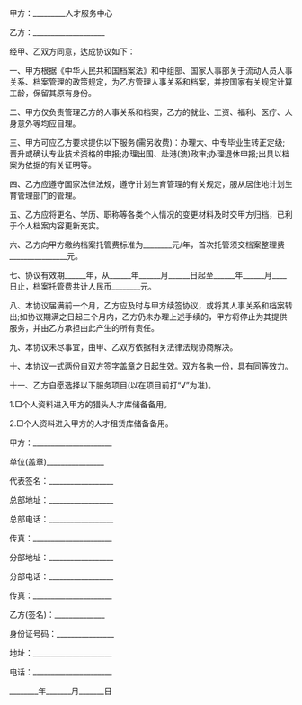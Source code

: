 
 


甲方：_________人才服务中心


乙方：____________________


经甲、乙双方同意，达成协议如下：


一、甲方根据《中华人民共和国档案法》和中组部、国家人事部关于流动人员人事关系、档案管理的政策规定，为乙方管理人事关系和档案，并按国家有关规定计算工龄，保留其原有身份。


二、甲方仅负责管理乙方的人事关系和档案，乙方的就业、工资、福利、医疗、人身意外等均应自理。


三、甲方可应乙方要求提供以下服务(需另收费)：办理大、中专毕业生转正定级;晋升或确认专业技术资格的申报;办理出国、赴港(澳)政审;办理退休申报;出具以档案为依据的有关证明等。


四、乙方应遵守国家法律法规，遵守计划生育管理的有关规定，服从居住地计划生育管理部门的管理。


五、乙方应将更名、学历、职称等各类个人情况的变更材料及时交甲方归档，已利于个人档案内容更新充实。


六、乙方向甲方缴纳档案托管费标准为________元/年，首次托管须交档案整理费________________元。


七、协议有效期______年，从______年______月______日起至______年______月____日止，档案托管费共计人民币________元。


八、本协议届满前一个月，乙方应及时与甲方续签协议，或将其人事关系和档案转出;如协议期满之日起三个月内，乙方仍未办理上述手续的，甲方将停止为其提供服务，并由乙方承担由此产生的所有责任。


九、本协议未尽事宜，由甲、乙双方依据相关法律法规协商解决。


十、本协议一式两份自双方签字盖章之日起生效。双方各执一份，具有同等效力。


十一、乙方自愿选择以下服务项目(以在项目前打“√”为准)。


1.□个人资料进入甲方的猎头人才库储备备用。


2.□个人资料进入甲方的人才租赁库储备备用。


甲方：______________________


单位(盖章)________________


代表签名：__________________


总部地址：__________________


总部电话：__________________


传真：______________________


分部地址：__________________


分部电话：__________________


传真：______________________


乙方(签名)：______________


身份证号码：________________


地址：______________________


电话：______________________


________年_______月_______日
 


 

 
 
 
 
 
  


  
 

  


  


  
 
 
 
 

